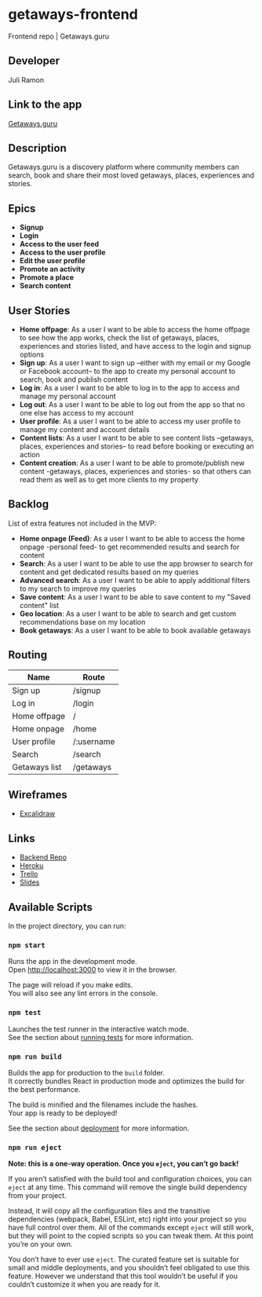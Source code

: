 # getaways-frontend
Frontend repo | Getaways.guru

## Developer
Juli Ramon

## Link to the app
[Getaways.guru](https://getaways-guru.herokuapp.com)

## Description

Getaways.guru is a discovery platform where community members can search, book and share their most loved getaways, places, experiences and stories.

## Epics

- **Signup**
- **Login**
- **Access to the user feed**
- **Access to the user profile**
- **Edit the user profile**
- **Promote an activity**
- **Promote a place**
- **Search content**

## User Stories

- **Home offpage**: As a user I want to be able to access the home offpage to see how the app works, check the list of getaways, places, experiences and stories listed, and have access to the login and signup options
- **Sign up**: As a user I want to sign up –either with my email or my Google or Facebook account– to the app to create my personal account to search, book and publish content
- **Log in**: As a user I want to be able to log in to the app to access and manage my personal account
- **Log out**: As a user I want to be able to log out from the app so that no one else has access to my account
- **User profile**: As a user I want to be able to access my user profile to manage my content and account details
- **Content lists**: As a user I want to be able to see content lists –getaways, places, experiences and stories– to read before booking or executing an action
- **Content creation**: As a user I want to be able to promote/publish new content -getaways, places, experiences and stories- so that others can read them as well as to get more clients to my property

## Backlog
List of extra features not included in the MVP:

- **Home onpage (Feed)**: As a user I want to be able to access the home onpage -personal feed- to get recommended results and search for content
- **Search**: As a user I want to be able to use the app browser to search for content and get dedicated results based on my queries
- **Advanced search**: As a user I want to be able to apply additional filters to my search to improve my queries
- **Save content**: As a user I want to be able to save content to my "Saved content" list
- **Geo location**: As a user I want to be able to search and get custom recommendations base on my location
- **Book getaways**: As a user I want to be able to book available getaways

## Routing

|Name         |Route     |
|-------------|----------|
|Sign up      |/signup   |
|Log in       |/login    |
|Home offpage |/         |
|Home onpage  |/home     |
|User profile |/:username|
|Search       |/search   |
|Getaways list|/getaways |

## Wireframes

- [Excalidraw](https://excalidraw.com/#json=5202385194450944,ItMtODZ9uvL91BZOFA31vg)

## Links
- [Backend Repo](https://github.com/juliramon/getaways-backend)
- [Heroku](https://getaways-guru.herokuapp.com)
- [Trello](https://trello.com/b/OECrYZ5V/getawaysguru)
- [Slides](https://docs.google.com/presentation/d/1DxM7t3Y3Fx6j6xptG64EGT6lLAJPyH9k0sMkdEzwV4w/edit?usp=sharing)


## Available Scripts

In the project directory, you can run:

### `npm start`

Runs the app in the development mode.<br />
Open [http://localhost:3000](http://localhost:3000) to view it in the browser.

The page will reload if you make edits.<br />
You will also see any lint errors in the console.

### `npm test`

Launches the test runner in the interactive watch mode.<br />
See the section about [running tests](https://facebook.github.io/create-react-app/docs/running-tests) for more information.

### `npm run build`

Builds the app for production to the `build` folder.<br />
It correctly bundles React in production mode and optimizes the build for the best performance.

The build is minified and the filenames include the hashes.<br />
Your app is ready to be deployed!

See the section about [deployment](https://facebook.github.io/create-react-app/docs/deployment) for more information.

### `npm run eject`

**Note: this is a one-way operation. Once you `eject`, you can’t go back!**

If you aren’t satisfied with the build tool and configuration choices, you can `eject` at any time. This command will remove the single build dependency from your project.

Instead, it will copy all the configuration files and the transitive dependencies (webpack, Babel, ESLint, etc) right into your project so you have full control over them. All of the commands except `eject` will still work, but they will point to the copied scripts so you can tweak them. At this point you’re on your own.

You don’t have to ever use `eject`. The curated feature set is suitable for small and middle deployments, and you shouldn’t feel obligated to use this feature. However we understand that this tool wouldn’t be useful if you couldn’t customize it when you are ready for it.
